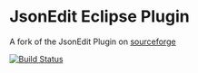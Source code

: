 JsonEdit Eclipse Plugin
=======================

A fork of the JsonEdit Plugin on [sourceforge](https://sourceforge.net/projects/eclipsejsonedit/)

[![Build Status](https://secure.travis-ci.org/boothen/Json-Eclipse-Plugin.png)](http://travis-ci.org/boothen/Json-Eclipse-Plugin)

